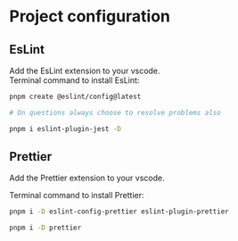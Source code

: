 # Project configuration

## EsLint

Add the EsLint extension to your vscode.  
Terminal command to install EsLint:

```bash
pnpm create @eslint/config@latest

# On questions always choose to resolve problems also

pnpm i eslint-plugin-jest -D
```

## Prettier

Add the Prettier extension to your vscode.

Terminal command to install Prettier:

```bash
pnpm i -D eslint-config-prettier eslint-plugin-prettier

pnpm i -D prettier
```
